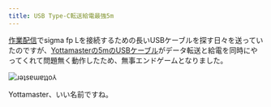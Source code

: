 ```yaml
---
title: USB Type-C転送給電最強5m
---
```

[作業配信](https://www.youtube.com/c/r7kamura)でsigma fp Lを接続するための長いUSBケーブルを探す日々を送っていたのですが、[Yottamasterの5mのUSBケーブル](https://www.amazon.co.jp/dp/B09Y1BY75P)がデータ転送と給電を同時にやってくれて問題無く動作したため、無事エンドゲームとなりました。

![](https://lh3.googleusercontent.com/llMHko7en4DT3QQtK6ICOF-yVH2_jOTWGVNWhLlHKPQTTTj-yX73zcDWm4TuF7R08VNgnHV-xMpkYg3KvrD-cZDD3L1bMmPMaWhi_TVGKxphDo2iW9zjyThX5U7dS1_2W0REx--UpKD0P03tJ-4un34 "ɹǝʇsɐɯɐʇʇo⅄")

Yottamaster、いい名前ですね。
